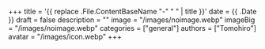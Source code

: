 +++
title = '{{ replace .File.ContentBaseName "-" " " | title }}'
date = {{ .Date }}
draft = false
description = ""
image = "/images/noimage.webp"
imageBig = "/images/noimage.webp"
categories = ["general"]
authors = ["Tomohiro"]
avatar = "/images/icon.webp"
+++
